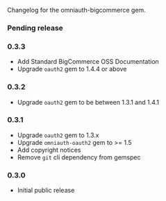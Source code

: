 Changelog for the omniauth-bigcommerce gem.

### Pending release

### 0.3.3

- Add Standard BigCommerce OSS Documentation
- Upgrade `oauth2` gem to 1.4.4 or above

### 0.3.2

- Upgrade `oauth2` gem to be between 1.3.1 and 1.4.1

### 0.3.1

- Upgrade `oauth2` gem to 1.3.x
- Upgrade `omniauth-oauth2` gem to >= 1.5
- Add copyright notices
- Remove `git` cli dependency from gemspec

### 0.3.0

- Initial public release
